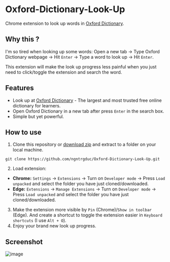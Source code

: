 # Oxford-Dictionary-Look-Up
Chrome extension to look up words in [Oxford Dictionary](https://www.oxfordlearnersdictionaries.com/).
## Why this ?
I'm so tired when looking up some words: Open a new tab -> Type Oxford Dictionary webpage -> Hit `Enter` -> Type a word to look up -> Hit `Enter`. 

This extension will make the look up progress less painful when you just need to click/toggle the extension and search the word.

## Features
- Look up at [Oxford Dictionary](https://www.oxfordlearnersdictionaries.com/) - The largest and most trusted free online dictionary for learners.
- Open Oxford Dictionary in a new tab after press `Enter` in the search box.
- Simple but yet powerful. 

## How to use
1. Clone this repository or [download zip](https://github.com/ngntrgduc/Oxford-Dictionary-Look-Up/archive/refs/heads/master.zip) and extract to a folder on your local machine.
```git
git clone https://github.com/ngntrgduc/Oxford-Dictionary-Look-Up.git
``` 

2. Load extension:
- **Chrome:** `Settings` -> `Extensions` -> Turn on `Developer mode` -> Press `Load unpacked` and select the folder you have just cloned/downloaded.
- **Edge:** `Extensions` -> `Manage Extensions` -> Turn on `Developer mode` -> Press `Load unpacked` and select the folder you have just cloned/downloaded.
3. Make the extension more visible by `Pin` (Chrome)/`Show in toolbar` (Edge). And create a shortcut to toggle the extension easier in `Keyboard shortcuts` (I use `Alt + O`).
4. Enjoy your brand new look up progress.

## Screenshot
![image](https://user-images.githubusercontent.com/47920109/215318655-2218acf5-2674-4a50-8799-95e7ffe5786a.png)
